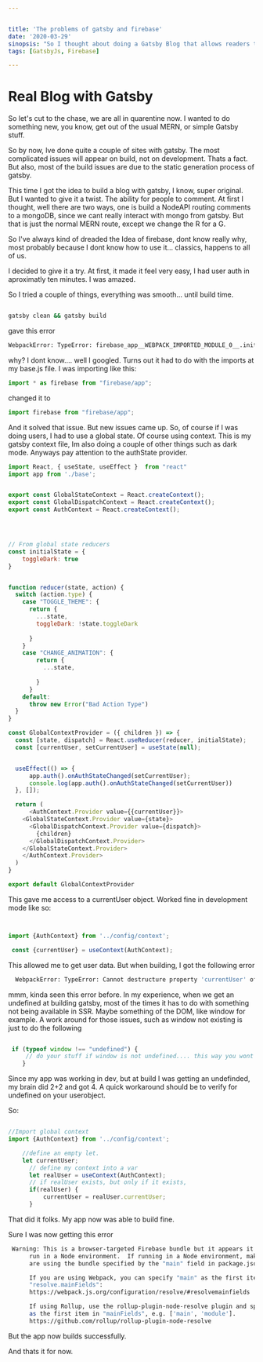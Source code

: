 ```yaml
---


title: 'The problems of gatsby and firebase'
date: '2020-03-29'
sinopsis: "So I thought about doing a Gatsby Blog that allows readers to comment, kind of basic and easy to do with, lets say wordpress. But that would be easy"
tags: [GatsbyJs, Firebase]

---
```



# Real Blog with Gatsby

So let's cut to the chase, we are all in quarentine now. I wanted to do something new, you know, get out of the usual MERN, or simple Gatsby stuff.

So by now, Ive done quite a couple of sites with gatsby. The most complicated issues will appear on build, not on development. Thats a fact. But also, most of the build issues are due to the static generation process of gatsby.

This time I got the idea to build a blog with gatsby, I know, super original. But I wanted to give it a twist. The ability for people to comment. At first I thought, well there are two ways, one is build a NodeAPI routing comments to a mongoDB, since we cant really interact with mongo from gatsby. But that is just the normal MERN route, except we change the R for a G. 

So I've always kind of dreaded the Idea of firebase, dont know really why, most probably because I dont know how to use it... classics, happens to all of us. 

I decided to give it a try. At first, it made it feel very easy, I had user auth in aproximatly ten minutes. I was amazed. 

So I tried a couple of things, everything was smooth... until build time.

```bash

gatsby clean && gatsby build

```

gave this error

```bash
WebpackError: TypeError: firebase_app__WEBPACK_IMPORTED_MODULE_0__.initializeApp is not a function gatsby

```

why? I dont know.... well I googled. Turns out it had to do with the imports at my base.js file.
I was importing like this:

```javascript
import * as firebase from "firebase/app";

```
changed it to 

```javascript
import firebase from "firebase/app";

```

And it solved that issue. But new issues came up. 
So, of course if I was doing users, I had to use a global state. Of course using context. This is my gatsby context file, Im also doing a couple of other things such as dark mode. Anyways pay attention to the authState provider.

```javascript
import React, { useState, useEffect }  from "react"
import app from './base';


export const GlobalStateContext = React.createContext();
export const GlobalDispatchContext = React.createContext();
export const AuthContext = React.createContext();




// From global state reducers
const initialState = {
    toggleDark: true
}


function reducer(state, action) {
  switch (action.type) {
    case "TOGGLE_THEME": {
      return {
        ...state,
        toggleDark: !state.toggleDark
       
      }
    }
    case "CHANGE_ANIMATION": {
        return {
          ...state,
          
        }
      }
    default:
      throw new Error("Bad Action Type")
  }
}

const GlobalContextProvider = ({ children }) => {
  const [state, dispatch] = React.useReducer(reducer, initialState);
  const [currentUser, setCurrentUser] = useState(null);


  useEffect(() => {
      app.auth().onAuthStateChanged(setCurrentUser);
      console.log(app.auth().onAuthStateChanged(setCurrentUser))
  }, []);

  return (
      <AuthContext.Provider value={{currentUser}}>
    <GlobalStateContext.Provider value={state}>
      <GlobalDispatchContext.Provider value={dispatch}>
        {children}
      </GlobalDispatchContext.Provider>
    </GlobalStateContext.Provider>
    </AuthContext.Provider>
  )
}

export default GlobalContextProvider

```

This gave me access to a currentUser object. Worked fine in development mode
like so:

```javascript


import {AuthContext} from '../config/context';

 const {currentUser} = useContext(AuthContext);

```

This allowed me to get user data. But when building, I got the following error

```bash
  WebpackError: TypeError: Cannot destructure property 'currentUser' of 'Object(...)(...)' as it is undefined.   

```

mmm, kinda seen this error before. In my experience, when we get an undefined at building gatsby, most of the times it has to do with something not being available in SSR. Maybe something of the DOM, like window for example. A work around for those issues, such as window not existing is just to do the following

```javascript

 if (typeof window !== "undefined") {
     // do your stuff if window is not undefined.... this way you wont get window is undefined at build
    }

```

Since my app was working in dev, but at build I was getting an undefinded, my brain did 2+2 and got 4. A quick workaround should be to verify for undefined on your userobject.

So:

```javascript

//Import global context
import {AuthContext} from '../config/context';

    //define an empty let.
    let currentUser;
      // define my context into a var
      let realUser = useContext(AuthContext);
      // if realUser exists, but only if it exists, 
      if(realUser) {
          currentUser = realUser.currentUser;
      }

```

That did it folks. My app now was able to build fine.

Sure I was now getting this error 

```bash
 Warning: This is a browser-targeted Firebase bundle but it appears it is being
      run in a Node environment.  If running in a Node environment, make sure you
      are using the bundle specified by the "main" field in package.json.

      If you are using Webpack, you can specify "main" as the first item in
      "resolve.mainFields":
      https://webpack.js.org/configuration/resolve/#resolvemainfields

      If using Rollup, use the rollup-plugin-node-resolve plugin and specify "main"
      as the first item in "mainFields", e.g. ['main', 'module'].
      https://github.com/rollup/rollup-plugin-node-resolve

```
But the app now builds successfully.

And thats it for now.